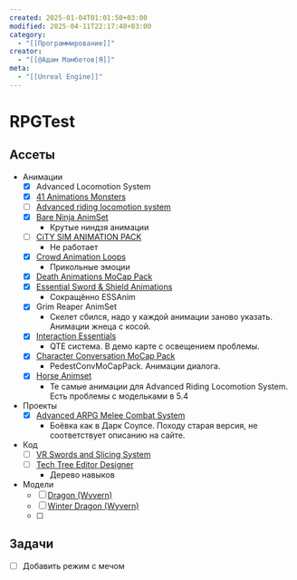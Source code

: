 ```yaml
---
created: 2025-01-04T01:01:50+03:00
modified: 2025-04-11T22:17:40+03:00
category:
  - "[[Программирование]]"
creator:
  - "[[@Адам Мамбетов|Я]]"
meta:
  - "[[Unreal Engine]]"
---
```


# RPGTest

## Ассеты

 - Анимации
	 - [x] Advanced Locomotion System
	 - [x] [41 Animations Monsters](https://unreal3dfree.com/unreal/41-animations-for-monsters/)
	 - [ ] [Advanced riding locomotion system](https://cgdownload.ru/catalog/3620-advanced-riding-locomotion-system/)
	 - [x] [Bare Ninja AnimSet](https://cgdownload.ru/catalog/3723-bare-ninja-animset/)
		 - Крутые ниндзя анимации
	 - [ ] [CiTY SIM ANIMATION PACK](https://cgdownload.ru/catalog/4177-city-sim-animation-pack/)
		 - Не работает
	 - [x] [Crowd Animation Loops](https://cgdownload.ru/catalog/6038-crowd-animation-loops/)
		 - Прикольные эмоции
	 - [x] [Death Animations MoCap Pack](https://unreal3dfree.com/unreal/death-animations-mocap-pack/)
	 - [x] [Essential Sword & Shield Animations](https://unreal3dfree.com/unreal/essential-sword-shield-animation-pack/)
		 - Сокращённо ESSAnim
	 - [x] Grim Reaper AnimSet
		 - Скелет сбился, надо у каждой анимации заново указать. Анимации жнеца с косой.
	 - [x] [Interaction Essentials](https://unreal3dfree.com/unreal/interaction-essentials/)
		 - QTE система. В демо карте с освещением проблемы.
	 - [x] [Character Conversation MoCap Pack](https://unreal3dfree.com/unreal/character-conversation-mocap-pack/)
		 - PedestConvMoCapPack. Анимации диалога.
	 - [x] [Horse Animset](https://unrealengine.monster/horse-animset-5-0/)
		 - Те самые анимации для Advanced Riding Locomotion System. Есть проблемы с модельками в 5.4
 - Проекты
	 - [x] [Advanced ARPG Melee Combat System](https://cgdownload.ru/catalog/5169-advanced-arpg-combat-framework/)
		 - Боёвка как в Дарк Соулсе. Походу старая версия, не соответствует описанию на сайте.
 - Код
	 - [ ] [VR Swords and Slicing System](https://unrealengine.monster/vr-swords-and-slicing-system-5-0/)
	 - [ ] [Tech Tree Editor Designer](https://unrealengine.monster/tech-tree-editor-designer/)
		 - Дерево навыков
 - Модели
	 - [ ] [Dragon (Wyvern)](https://unrealengine.monster/dragon-wyvern-all-ver/)
	 - [ ] [Winter Dragon (Wyvern)](https://unrealengine.monster/winter-dragon-wyvern-all-ver/)
	 - [ ] 

## Задачи

 - [ ] Добавить режим с мечом

